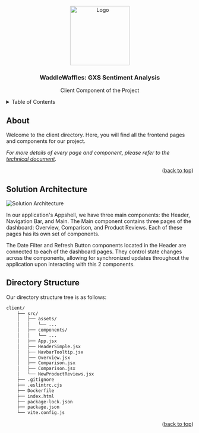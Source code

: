 <a name="readme-top"></a>

<!-- PROJECT LOGO -->
<div align="center">
  <img src="https://gcdnb.pbrd.co/images/rjvqY70mE4yZ.png?o=1" alt="Logo" width="160">

  <h3 align="center">WaddleWaffles: GXS Sentiment Analysis</h3>
  <p align="center">
    Client Component of the Project
  </p>
</div>



<!-- TABLE OF CONTENTS -->
<details>
  <summary>Table of Contents</summary>
  <ol>
    <li><a href="#about">About</a></li>
    <li><a href="#solution-architecture">Solution Architecture</a></li>
    <li><a href="#directory-structure">Directory Structure</a></li>
  </ol>
</details>



<!-- ABOUT -->
## About

Welcome to the client directory. Here, you will find all the frontend pages and components for our project. 

_For more details of every page and component, please refer to the [technical document](#)._

<p align="right">(<a href="#readme-top">back to top</a>)</p>



<!-- SOLUTION ARCHITECTURE -->
## Solution Architecture
![Solution Architecture][solution-architecture]

In our application's Appshell, we have three main components: the Header, Navigation Bar, and Main. The Main component contains three pages of the dashboard: Overview, Comparison, and Product Reviews. Each of these pages has its own set of components.

The Date Filter and Refresh Button components located in the Header are connected to each of the dashboard pages. They control state changes across the components, allowing for synchronized updates throughout the application upon interacting with this 2 components.


<!-- DIRECTORY STRUCTURE -->
## Directory Structure

Our directory structure tree is as follows:

```sh
client/
    ├── src/
    │   ├── assets/
    │   │   └── ... 
    │   ├── components/
    │   │   └── ... 
    │   ├── App.jsx
    │   ├── HeaderSimple.jsx
    │   ├── NavbarTooltip.jsx
    │   ├── Overview.jsx
    │   ├── Comparison.jsx
    │   ├── Comparison.jsx
    │   └── NewProductReviews.jsx
    ├── .gitignore
    ├── .eslintrc.cjs
    ├── Dockerfile
    ├── index.html
    ├── package-lock.json
    ├── package.json
    └── vite.config.js
```

<p align="right">(<a href="#readme-top">back to top</a>)</p>


<!-- MARKDOWN LINKS & IMAGES -->
[solution-architecture]: https://gcdnb.pbrd.co/images/w5cdR9nTUoAf.png?o=1

